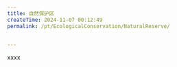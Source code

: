 ```yaml
---
title: 自然保护区
createTime: 2024-11-07 00:12:49
permalink: /pt/EcologicalConservation/NaturalReserve/


---
```


xxxx